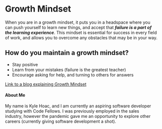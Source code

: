 # Growth Mindset
When you are in a growth mindset, it puts you in a headspace where you can push yourself to learn new things, and accept that __*failure is a part of the learning experience*__. This mindset is essential for success in every field of work, and allows you to overcome any obstacles that may be in your way. 

## How do you maintain a growth mindset?
- Stay positive
- Learn from your mistakes (failure is the greatest teacher)
- Encourage asking for help, and turning to others for answers

[Link to a blog explaining Growth Mindset](https://www.atlassian.com/blog/inside-atlassian/growth-mindset)

#### About Me
My name is Kyle Hoac, and I am currently an aspiring software developer studying with Code Fellows. I was previously employed in the sales industry, however the pandemic gave me an opportunity to explore other careers (currently giving software development a shot).
